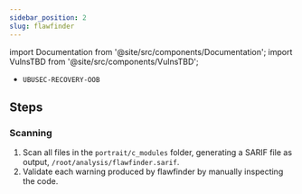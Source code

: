 ```yaml
---
sidebar_position: 2
slug: flawfinder
---
```


import Documentation from '@site/src/components/Documentation';
import VulnsTBD from '@site/src/components/VulnsTBD';

<VulnsTBD>

- `UBUSEC-RECOVERY-OOB`

</VulnsTBD>

<Documentation software="flawfinder" link="https://github.com/david-a-wheeler/flawfinder#readme"/>

## Steps

### Scanning

1. Scan all files in the `portrait/c_modules` folder, generating a SARIF file as output, `/root/analysis/flawfinder.sarif`.
2. Validate each warning produced by flawfinder by manually inspecting the code.
